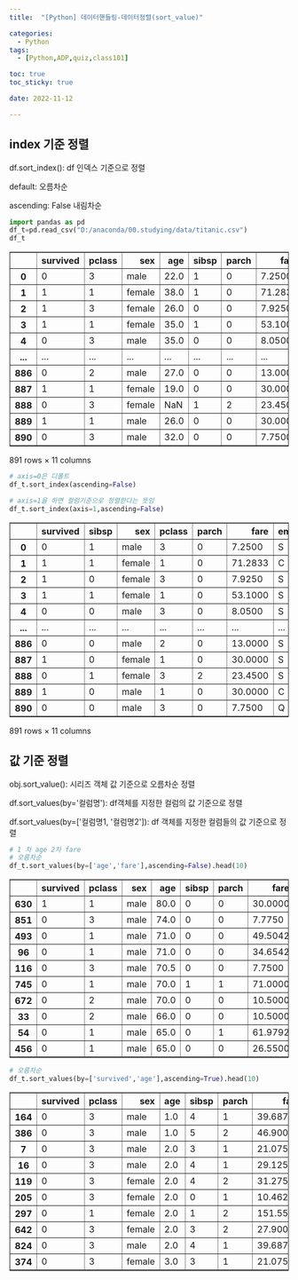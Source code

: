 ```yaml
---
title:  "[Python] 데이터핸들링-데이터정렬(sort_value)" 

categories:
  - Python
tags:
  - [Python,ADP,quiz,class101]

toc: true
toc_sticky: true

date: 2022-11-12

---
```


## index 기준 정렬

df.sort_index(): df 인덱스 기준으로 정렬

default: 오름차순

ascending: False 내림차순


```python
import pandas as pd
df_t=pd.read_csv("D:/anaconda/00.studying/data/titanic.csv")
df_t
```




<div>
<style scoped>
    .dataframe tbody tr th:only-of-type {
        vertical-align: middle;
    }

    .dataframe tbody tr th {
        vertical-align: top;
    }

    .dataframe thead th {
        text-align: right;
    }
</style>
<table border="1" class="dataframe">
  <thead>
    <tr style="text-align: right;">
      <th></th>
      <th>survived</th>
      <th>pclass</th>
      <th>sex</th>
      <th>age</th>
      <th>sibsp</th>
      <th>parch</th>
      <th>fare</th>
      <th>embarked</th>
      <th>class</th>
      <th>adult_male</th>
      <th>embark_town</th>
    </tr>
  </thead>
  <tbody>
    <tr>
      <th>0</th>
      <td>0</td>
      <td>3</td>
      <td>male</td>
      <td>22.0</td>
      <td>1</td>
      <td>0</td>
      <td>7.2500</td>
      <td>S</td>
      <td>Third</td>
      <td>True</td>
      <td>Southampton</td>
    </tr>
    <tr>
      <th>1</th>
      <td>1</td>
      <td>1</td>
      <td>female</td>
      <td>38.0</td>
      <td>1</td>
      <td>0</td>
      <td>71.2833</td>
      <td>C</td>
      <td>First</td>
      <td>False</td>
      <td>Cherbourg</td>
    </tr>
    <tr>
      <th>2</th>
      <td>1</td>
      <td>3</td>
      <td>female</td>
      <td>26.0</td>
      <td>0</td>
      <td>0</td>
      <td>7.9250</td>
      <td>S</td>
      <td>Third</td>
      <td>False</td>
      <td>Southampton</td>
    </tr>
    <tr>
      <th>3</th>
      <td>1</td>
      <td>1</td>
      <td>female</td>
      <td>35.0</td>
      <td>1</td>
      <td>0</td>
      <td>53.1000</td>
      <td>S</td>
      <td>First</td>
      <td>False</td>
      <td>Southampton</td>
    </tr>
    <tr>
      <th>4</th>
      <td>0</td>
      <td>3</td>
      <td>male</td>
      <td>35.0</td>
      <td>0</td>
      <td>0</td>
      <td>8.0500</td>
      <td>S</td>
      <td>Third</td>
      <td>True</td>
      <td>Southampton</td>
    </tr>
    <tr>
      <th>...</th>
      <td>...</td>
      <td>...</td>
      <td>...</td>
      <td>...</td>
      <td>...</td>
      <td>...</td>
      <td>...</td>
      <td>...</td>
      <td>...</td>
      <td>...</td>
      <td>...</td>
    </tr>
    <tr>
      <th>886</th>
      <td>0</td>
      <td>2</td>
      <td>male</td>
      <td>27.0</td>
      <td>0</td>
      <td>0</td>
      <td>13.0000</td>
      <td>S</td>
      <td>Second</td>
      <td>True</td>
      <td>Southampton</td>
    </tr>
    <tr>
      <th>887</th>
      <td>1</td>
      <td>1</td>
      <td>female</td>
      <td>19.0</td>
      <td>0</td>
      <td>0</td>
      <td>30.0000</td>
      <td>S</td>
      <td>First</td>
      <td>False</td>
      <td>Southampton</td>
    </tr>
    <tr>
      <th>888</th>
      <td>0</td>
      <td>3</td>
      <td>female</td>
      <td>NaN</td>
      <td>1</td>
      <td>2</td>
      <td>23.4500</td>
      <td>S</td>
      <td>Third</td>
      <td>False</td>
      <td>Southampton</td>
    </tr>
    <tr>
      <th>889</th>
      <td>1</td>
      <td>1</td>
      <td>male</td>
      <td>26.0</td>
      <td>0</td>
      <td>0</td>
      <td>30.0000</td>
      <td>C</td>
      <td>First</td>
      <td>True</td>
      <td>Cherbourg</td>
    </tr>
    <tr>
      <th>890</th>
      <td>0</td>
      <td>3</td>
      <td>male</td>
      <td>32.0</td>
      <td>0</td>
      <td>0</td>
      <td>7.7500</td>
      <td>Q</td>
      <td>Third</td>
      <td>True</td>
      <td>Queenstown</td>
    </tr>
  </tbody>
</table>
<p>891 rows × 11 columns</p>
</div>




```python
# axis=0은 디폴트 
df_t.sort_index(ascending=False)
```


```python
# axis=1을 하면 컬럼기준으로 정렬한다는 뜻임 
df_t.sort_index(axis=1,ascending=False)
```




<div>
<style scoped>
    .dataframe tbody tr th:only-of-type {
        vertical-align: middle;
    }

    .dataframe tbody tr th {
        vertical-align: top;
    }

    .dataframe thead th {
        text-align: right;
    }
</style>
<table border="1" class="dataframe">
  <thead>
    <tr style="text-align: right;">
      <th></th>
      <th>survived</th>
      <th>sibsp</th>
      <th>sex</th>
      <th>pclass</th>
      <th>parch</th>
      <th>fare</th>
      <th>embarked</th>
      <th>embark_town</th>
      <th>class</th>
      <th>age</th>
      <th>adult_male</th>
    </tr>
  </thead>
  <tbody>
    <tr>
      <th>0</th>
      <td>0</td>
      <td>1</td>
      <td>male</td>
      <td>3</td>
      <td>0</td>
      <td>7.2500</td>
      <td>S</td>
      <td>Southampton</td>
      <td>Third</td>
      <td>22.0</td>
      <td>True</td>
    </tr>
    <tr>
      <th>1</th>
      <td>1</td>
      <td>1</td>
      <td>female</td>
      <td>1</td>
      <td>0</td>
      <td>71.2833</td>
      <td>C</td>
      <td>Cherbourg</td>
      <td>First</td>
      <td>38.0</td>
      <td>False</td>
    </tr>
    <tr>
      <th>2</th>
      <td>1</td>
      <td>0</td>
      <td>female</td>
      <td>3</td>
      <td>0</td>
      <td>7.9250</td>
      <td>S</td>
      <td>Southampton</td>
      <td>Third</td>
      <td>26.0</td>
      <td>False</td>
    </tr>
    <tr>
      <th>3</th>
      <td>1</td>
      <td>1</td>
      <td>female</td>
      <td>1</td>
      <td>0</td>
      <td>53.1000</td>
      <td>S</td>
      <td>Southampton</td>
      <td>First</td>
      <td>35.0</td>
      <td>False</td>
    </tr>
    <tr>
      <th>4</th>
      <td>0</td>
      <td>0</td>
      <td>male</td>
      <td>3</td>
      <td>0</td>
      <td>8.0500</td>
      <td>S</td>
      <td>Southampton</td>
      <td>Third</td>
      <td>35.0</td>
      <td>True</td>
    </tr>
    <tr>
      <th>...</th>
      <td>...</td>
      <td>...</td>
      <td>...</td>
      <td>...</td>
      <td>...</td>
      <td>...</td>
      <td>...</td>
      <td>...</td>
      <td>...</td>
      <td>...</td>
      <td>...</td>
    </tr>
    <tr>
      <th>886</th>
      <td>0</td>
      <td>0</td>
      <td>male</td>
      <td>2</td>
      <td>0</td>
      <td>13.0000</td>
      <td>S</td>
      <td>Southampton</td>
      <td>Second</td>
      <td>27.0</td>
      <td>True</td>
    </tr>
    <tr>
      <th>887</th>
      <td>1</td>
      <td>0</td>
      <td>female</td>
      <td>1</td>
      <td>0</td>
      <td>30.0000</td>
      <td>S</td>
      <td>Southampton</td>
      <td>First</td>
      <td>19.0</td>
      <td>False</td>
    </tr>
    <tr>
      <th>888</th>
      <td>0</td>
      <td>1</td>
      <td>female</td>
      <td>3</td>
      <td>2</td>
      <td>23.4500</td>
      <td>S</td>
      <td>Southampton</td>
      <td>Third</td>
      <td>NaN</td>
      <td>False</td>
    </tr>
    <tr>
      <th>889</th>
      <td>1</td>
      <td>0</td>
      <td>male</td>
      <td>1</td>
      <td>0</td>
      <td>30.0000</td>
      <td>C</td>
      <td>Cherbourg</td>
      <td>First</td>
      <td>26.0</td>
      <td>True</td>
    </tr>
    <tr>
      <th>890</th>
      <td>0</td>
      <td>0</td>
      <td>male</td>
      <td>3</td>
      <td>0</td>
      <td>7.7500</td>
      <td>Q</td>
      <td>Queenstown</td>
      <td>Third</td>
      <td>32.0</td>
      <td>True</td>
    </tr>
  </tbody>
</table>
<p>891 rows × 11 columns</p>
</div>



## 값 기준 정렬
obj.sort_value(): 시리즈 객체 값 기준으로 오름차순 정렬

df.sort_values(by='컬럼명'): df객체를 지정한 컬럼의 값 기준으로 정렬

df.sort_values(by=['컬럼명1, '컬럼명2']): df 객체를 지정한 컬럼들의 값 기준으로 정렬 


```python
# 1 차 age 2차 fare
# 오름차순
df_t.sort_values(by=['age','fare'],ascending=False).head(10)
```




<div>
<style scoped>
    .dataframe tbody tr th:only-of-type {
        vertical-align: middle;
    }

    .dataframe tbody tr th {
        vertical-align: top;
    }

    .dataframe thead th {
        text-align: right;
    }
</style>
<table border="1" class="dataframe">
  <thead>
    <tr style="text-align: right;">
      <th></th>
      <th>survived</th>
      <th>pclass</th>
      <th>sex</th>
      <th>age</th>
      <th>sibsp</th>
      <th>parch</th>
      <th>fare</th>
      <th>embarked</th>
      <th>class</th>
      <th>adult_male</th>
      <th>embark_town</th>
    </tr>
  </thead>
  <tbody>
    <tr>
      <th>630</th>
      <td>1</td>
      <td>1</td>
      <td>male</td>
      <td>80.0</td>
      <td>0</td>
      <td>0</td>
      <td>30.0000</td>
      <td>S</td>
      <td>First</td>
      <td>True</td>
      <td>Southampton</td>
    </tr>
    <tr>
      <th>851</th>
      <td>0</td>
      <td>3</td>
      <td>male</td>
      <td>74.0</td>
      <td>0</td>
      <td>0</td>
      <td>7.7750</td>
      <td>S</td>
      <td>Third</td>
      <td>True</td>
      <td>Southampton</td>
    </tr>
    <tr>
      <th>493</th>
      <td>0</td>
      <td>1</td>
      <td>male</td>
      <td>71.0</td>
      <td>0</td>
      <td>0</td>
      <td>49.5042</td>
      <td>C</td>
      <td>First</td>
      <td>True</td>
      <td>Cherbourg</td>
    </tr>
    <tr>
      <th>96</th>
      <td>0</td>
      <td>1</td>
      <td>male</td>
      <td>71.0</td>
      <td>0</td>
      <td>0</td>
      <td>34.6542</td>
      <td>C</td>
      <td>First</td>
      <td>True</td>
      <td>Cherbourg</td>
    </tr>
    <tr>
      <th>116</th>
      <td>0</td>
      <td>3</td>
      <td>male</td>
      <td>70.5</td>
      <td>0</td>
      <td>0</td>
      <td>7.7500</td>
      <td>Q</td>
      <td>Third</td>
      <td>True</td>
      <td>Queenstown</td>
    </tr>
    <tr>
      <th>745</th>
      <td>0</td>
      <td>1</td>
      <td>male</td>
      <td>70.0</td>
      <td>1</td>
      <td>1</td>
      <td>71.0000</td>
      <td>S</td>
      <td>First</td>
      <td>True</td>
      <td>Southampton</td>
    </tr>
    <tr>
      <th>672</th>
      <td>0</td>
      <td>2</td>
      <td>male</td>
      <td>70.0</td>
      <td>0</td>
      <td>0</td>
      <td>10.5000</td>
      <td>S</td>
      <td>Second</td>
      <td>True</td>
      <td>Southampton</td>
    </tr>
    <tr>
      <th>33</th>
      <td>0</td>
      <td>2</td>
      <td>male</td>
      <td>66.0</td>
      <td>0</td>
      <td>0</td>
      <td>10.5000</td>
      <td>S</td>
      <td>Second</td>
      <td>True</td>
      <td>Southampton</td>
    </tr>
    <tr>
      <th>54</th>
      <td>0</td>
      <td>1</td>
      <td>male</td>
      <td>65.0</td>
      <td>0</td>
      <td>1</td>
      <td>61.9792</td>
      <td>C</td>
      <td>First</td>
      <td>True</td>
      <td>Cherbourg</td>
    </tr>
    <tr>
      <th>456</th>
      <td>0</td>
      <td>1</td>
      <td>male</td>
      <td>65.0</td>
      <td>0</td>
      <td>0</td>
      <td>26.5500</td>
      <td>S</td>
      <td>First</td>
      <td>True</td>
      <td>Southampton</td>
    </tr>
  </tbody>
</table>
</div>




```python
# 오름차순
df_t.sort_values(by=['survived','age'],ascending=True).head(10)
```




<div>
<style scoped>
    .dataframe tbody tr th:only-of-type {
        vertical-align: middle;
    }

    .dataframe tbody tr th {
        vertical-align: top;
    }

    .dataframe thead th {
        text-align: right;
    }
</style>
<table border="1" class="dataframe">
  <thead>
    <tr style="text-align: right;">
      <th></th>
      <th>survived</th>
      <th>pclass</th>
      <th>sex</th>
      <th>age</th>
      <th>sibsp</th>
      <th>parch</th>
      <th>fare</th>
      <th>embarked</th>
      <th>class</th>
      <th>adult_male</th>
      <th>embark_town</th>
    </tr>
  </thead>
  <tbody>
    <tr>
      <th>164</th>
      <td>0</td>
      <td>3</td>
      <td>male</td>
      <td>1.0</td>
      <td>4</td>
      <td>1</td>
      <td>39.6875</td>
      <td>S</td>
      <td>Third</td>
      <td>False</td>
      <td>Southampton</td>
    </tr>
    <tr>
      <th>386</th>
      <td>0</td>
      <td>3</td>
      <td>male</td>
      <td>1.0</td>
      <td>5</td>
      <td>2</td>
      <td>46.9000</td>
      <td>S</td>
      <td>Third</td>
      <td>False</td>
      <td>Southampton</td>
    </tr>
    <tr>
      <th>7</th>
      <td>0</td>
      <td>3</td>
      <td>male</td>
      <td>2.0</td>
      <td>3</td>
      <td>1</td>
      <td>21.0750</td>
      <td>S</td>
      <td>Third</td>
      <td>False</td>
      <td>Southampton</td>
    </tr>
    <tr>
      <th>16</th>
      <td>0</td>
      <td>3</td>
      <td>male</td>
      <td>2.0</td>
      <td>4</td>
      <td>1</td>
      <td>29.1250</td>
      <td>Q</td>
      <td>Third</td>
      <td>False</td>
      <td>Queenstown</td>
    </tr>
    <tr>
      <th>119</th>
      <td>0</td>
      <td>3</td>
      <td>female</td>
      <td>2.0</td>
      <td>4</td>
      <td>2</td>
      <td>31.2750</td>
      <td>S</td>
      <td>Third</td>
      <td>False</td>
      <td>Southampton</td>
    </tr>
    <tr>
      <th>205</th>
      <td>0</td>
      <td>3</td>
      <td>female</td>
      <td>2.0</td>
      <td>0</td>
      <td>1</td>
      <td>10.4625</td>
      <td>S</td>
      <td>Third</td>
      <td>False</td>
      <td>Southampton</td>
    </tr>
    <tr>
      <th>297</th>
      <td>0</td>
      <td>1</td>
      <td>female</td>
      <td>2.0</td>
      <td>1</td>
      <td>2</td>
      <td>151.5500</td>
      <td>S</td>
      <td>First</td>
      <td>False</td>
      <td>Southampton</td>
    </tr>
    <tr>
      <th>642</th>
      <td>0</td>
      <td>3</td>
      <td>female</td>
      <td>2.0</td>
      <td>3</td>
      <td>2</td>
      <td>27.9000</td>
      <td>S</td>
      <td>Third</td>
      <td>False</td>
      <td>Southampton</td>
    </tr>
    <tr>
      <th>824</th>
      <td>0</td>
      <td>3</td>
      <td>male</td>
      <td>2.0</td>
      <td>4</td>
      <td>1</td>
      <td>39.6875</td>
      <td>S</td>
      <td>Third</td>
      <td>False</td>
      <td>Southampton</td>
    </tr>
    <tr>
      <th>374</th>
      <td>0</td>
      <td>3</td>
      <td>female</td>
      <td>3.0</td>
      <td>3</td>
      <td>1</td>
      <td>21.0750</td>
      <td>S</td>
      <td>Third</td>
      <td>False</td>
      <td>Southampton</td>
    </tr>
  </tbody>
</table>
</div>


